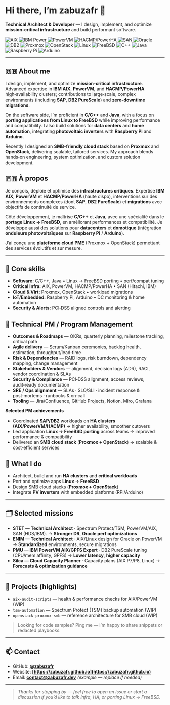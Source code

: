 # Hi there, I’m **zabuzafr** 👋

**Technical Architect & Developer** — I design, implement, and optimize **mission‑critical infrastructure** and build performant software.

<p>
  <img alt="AIX" src="https://img.shields.io/badge/AIX-002b36" />
  <img alt="IBM Power" src="https://img.shields.io/badge/IBM%20Power-1b3a8a" />
  <img alt="PowerVM" src="https://img.shields.io/badge/PowerVM-334a9f" />
  <img alt="HACMP/PowerHA" src="https://img.shields.io/badge/HACMP%2FPowerHA-333" />
  <img alt="SAN" src="https://img.shields.io/badge/SAN-233" />
  <img alt="Oracle" src="https://img.shields.io/badge/Oracle-db4437" />
  <img alt="DB2" src="https://img.shields.io/badge/DB2-0f6d5f" />
  <img alt="Proxmox" src="https://img.shields.io/badge/Proxmox-E57000?logo=proxmox&logoColor=fff" />
  <img alt="OpenStack" src="https://img.shields.io/badge/OpenStack-ed1944?logo=openstack&logoColor=fff" />
  <img alt="Linux" src="https://img.shields.io/badge/Linux-111" />
  <img alt="FreeBSD" src="https://img.shields.io/badge/FreeBSD-a00000?logo=freebsd&logoColor=fff" />
  <img alt="C++" src="https://img.shields.io/badge/C%2B%2B-00599C?logo=c%2B%2B&logoColor=fff" />
  <img alt="Java" src="https://img.shields.io/badge/Java-ED8B00?logo=openjdk&logoColor=fff" />
  <img alt="Raspberry Pi" src="https://img.shields.io/badge/Raspberry%20Pi-C51A4A?logo=raspberry-pi&logoColor=fff" />
  <img alt="Arduino" src="https://img.shields.io/badge/Arduino-00979D?logo=arduino&logoColor=fff" />
</p>

---

## 🇬🇧 About me

I design, implement, and optimize **mission‑critical infrastructure**. Advanced expertise in **IBM AIX**, **PowerVM**, and **HACMP/PowerHA** high‑availability clusters; contributions to large‑scale, complex environments (including **SAP**, **DB2 PureScale**) and **zero‑downtime migrations**.

On the software side, I’m proficient in **C/C++** and **Java**, with a focus on **porting applications from Linux to FreeBSD** while improving performance and compatibility. I also build solutions for **data centers** and **home automation**, integrating **photovoltaic inverters** with **Raspberry Pi** and **Arduino**.

Recently I designed an **SMB‑friendly cloud stack** based on **Proxmox** and **OpenStack**, delivering scalable, tailored services. My approach blends hands‑on engineering, system optimization, and custom solution development.

## 🇫🇷 À propos

Je conçois, déploie et optimise des **infrastructures critiques**. Expertise **IBM AIX**, **PowerVM** et **HACMP/PowerHA** (haute dispo), interventions sur des environnements complexes (dont **SAP**, **DB2 PureScale**) et **migrations** avec objectifs de continuité de service.

Côté développement, je maîtrise **C/C++** et **Java**, avec une spécialité dans le **portage Linux → FreeBSD**, en améliorant performances et compatibilité. Je développe aussi des solutions pour **datacenters** et **domotique** (intégration **onduleurs photovoltaïques** sur **Raspberry Pi** / **Arduino**).

J’ai conçu une **plateforme cloud PME** (Proxmox + OpenStack) permettant des services évolutifs et sur mesure.

---

## 🔧 Core skills

* **Software:** C/C++, Java • Linux → FreeBSD porting • perf/compat tuning
* **Critical Infra:** AIX, PowerVM, HACMP/PowerHA • SAN (Hitachi, IBM)
* **Cloud & Virt:** Proxmox, OpenStack • workload migrations
* **IoT/Embedded:** Raspberry Pi, Arduino • DC monitoring & home automation
* **Security & Alerts:** PCI‑DSS aligned controls and alerting

## 🧩 Technical PM / Program Management

* **Outcomes & Roadmaps** — OKRs, quarterly planning, milestone tracking, critical path
* **Agile delivery** — Scrum/Kanban ceremonies, backlog health, estimation, throughput/lead‑time
* **Risk & Dependencies** — RAID logs, risk burndown, dependency mapping, change management
* **Stakeholders & Vendors** — alignment, decision logs (ADR), RACI, vendor coordination & SLAs
* **Security & Compliance** — PCI‑DSS alignment, access reviews, audit‑ready documentation
* **SRE / Ops alignment** — SLAs · SLO/SLI · incident response & post‑mortems · runbooks & on‑call
* **Tooling** — Jira/Confluence, GitHub Projects, Notion, Miro, Grafana

**Selected PM achievements**

* Coordinated **SAP/DB2** workloads on **HA clusters (AIX/PowerVM/HACMP)** → higher availability, smoother cutovers
* Led application **Linux → FreeBSD porting** across teams → improved performance & compatibility
* Delivered an **SMB cloud stack** (**Proxmox + OpenStack**) → scalable & cost‑efficient services

## 🧭 What I do

* Architect, build and run **HA clusters** and **critical workloads**
* Port and optimize apps **Linux → FreeBSD**
* Design SMB cloud stacks (**Proxmox + OpenStack**)
* Integrate **PV inverters** with embedded platforms (RPi/Arduino)

---

## 🗂️ Selected missions

* **STET — Technical Architect** · Spectrum Protect/TSM, PowerVM/AIX, SAN (HDS/IBM). → **Stronger DR**, **Oracle perf optimizations**
* **ENIM — Technical Architect** · AIX/Linux design for Oracle on PowerVM → **Standardized** environments, secure migrations
* **PMU — IBM PowerVM AIX/GPFS Expert** · DB2 PureScale tuning (CPU/mem affinity, GPFS) → **Lower latency**, **higher capacity**
* **Silca — Cloud Capacity Planner** · Capacity plans (AIX P7/P8, Linux) → **Forecasts & optimization guidance**

---

## 🚀 Projects (highlights)

* `aix-audit-scripts` — health & performance checks for AIX/PowerVM (WIP)
* `tsm-automation` — Spectrum Protect (TSM) backup automation (WIP)
* `openstack-proxmox-smb` — reference architecture for SMB cloud (WIP)

> Looking for code samples? Ping me — I’m happy to share snippets or redacted playbooks.

---

## 📫 Contact

* GitHub: **[@zabuzafr](https://github.com/zabuzafr)**
* Website: **[https://zabuzafr.github.io](https://zabuzafr.github.io)**
* Email: **[contact@zabuzafr.dev](mailto:contact@zabuzafr.dev)** *(example — replace if needed)*

<!-- Optional: Quick stats widgets (uncomment if you want them)

![Top Langs](https://github-readme-stats.vercel.app/api/top-langs/?username=zabuzafr&layout=compact)
![GitHub stats](https://github-readme-stats.vercel.app/api?username=zabuzafr&show_icons=true)

-->

---

> *Thanks for stopping by — feel free to open an issue or start a discussion if you’d like to talk infra, HA, or porting Linux → FreeBSD.*

